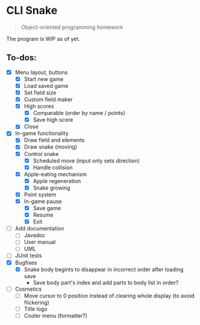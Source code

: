 # CLI Snake
> Object-oriented programming homework

The program is WIP as of yet.

## To-dos:
- [x] Menu layout, buttons
  - [x] Start new game
  - [x] Load saved game
  - [x] Set field size
  - [x] Custom field maker
  - [x] High scores
    - [x] Comparable (order by name / points)
    - [x] Save high score
  - [x] Close
- [x] In-game functionality
  - [x] Draw field and elements
  - [x] Draw snake (moving)
  - [x] Control snake
    - [x] Scheduled move (input only sets direction)
    - [x] Handle collision
  - [x] Apple-eating mechanism
    - [x] Apple regeneration
    - [x] Snake growing
  - [x] Point system
  - [x] In-game pause
    - [x] Save game
    - [x] Resume
    - [x] Exit
- [ ] Add documentation
  - [ ] Javadoc
  - [ ] User manual
  - [ ] UML
- [ ] JUnit tests
- [x] Bugfixes
  - [x] Snake body begints to disappear in incorrect order after loading save
    - Save body part's index and add parts to body list in order?
- [ ] Cosmetics
  - [ ] Move cursor to 0 position instead of clearing whole display
    (to avoid flickering)
  - [ ] Title logo
  - [ ] Cooler menu (formatter?)
